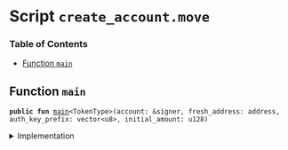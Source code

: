 
<a name="SCRIPT"></a>

# Script `create_account.move`

### Table of Contents

-  [Function `main`](#SCRIPT_main)



<a name="SCRIPT_main"></a>

## Function `main`



<pre><code><b>public</b> <b>fun</b> <a href="#SCRIPT_main">main</a>&lt;TokenType&gt;(account: &signer, fresh_address: address, auth_key_prefix: vector&lt;u8&gt;, initial_amount: u128)
</code></pre>



<details>
<summary>Implementation</summary>


<pre><code><b>fun</b> <a href="#SCRIPT_main">main</a>&lt;TokenType&gt;(account: &signer, fresh_address: address, auth_key_prefix: vector&lt;u8&gt;, initial_amount: u128) {
  <a href="../../modules/doc/Account.md#0x1_Account_create_account">Account::create_account</a>&lt;TokenType&gt;(fresh_address, auth_key_prefix);
  <b>if</b> (initial_amount &gt; 0) <a href="../../modules/doc/Account.md#0x1_Account_deposit_to">Account::deposit_to</a>(account,
        fresh_address,
        <a href="../../modules/doc/Account.md#0x1_Account_withdraw">Account::withdraw</a>&lt;TokenType&gt;(account, initial_amount)
     );
}
</code></pre>



</details>
